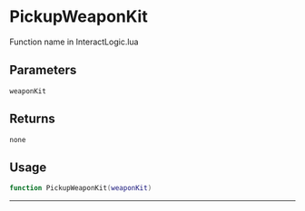 # PickupWeaponKit
Function name in InteractLogic.lua
## Parameters
`weaponKit`
## Returns
`none`
## Usage
```lua
function PickupWeaponKit(weaponKit)
```
---
